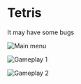 # Tetris

It may have some bugs

![Main menu](https://i.imgur.com/OpfT1jL.png)

![Gameplay 1](https://i.imgur.com/fNAi8Xv.png)

![Gameplay 2](https://i.imgur.com/AilatFD.png)
